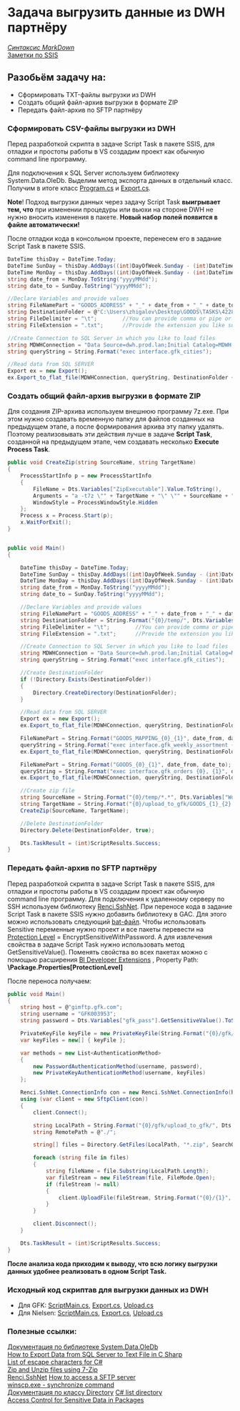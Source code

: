 # Задача выгрузить данные из DWH партнёру  

*[Синтаксис MarkDown](https://www.markdownguide.org/basic-syntax/)*  
[Заметки по SSIS](../SSIS_note.md)  

## **Разобьём задачу на:**  

-  Сформировать TXT-файлы выгрузки из DWH
-  Создать общий файл-архив выгрузки в формате ZIP
-  Передать файл-архив по SFTP партнёру

###  Сформировать CSV-файлы выгрузки из DWH  

Перед разработкой скрипта в задаче Script Task в пакете SSIS, для отладки и простоты работы в VS создадим проект как обычную command line программу.  

Для подключения к SQL Server используем библиотеку System.Data.OleDb. Выделим метод экспорта данных в отдельный класс. Получим в итоге класс [Program.cs](./Program.cs.md) и [Export.cs](./Export.cs.md).  

**Note**! Подход выгрузки данных через задачу Script Task **выигрывает тем, что** при изменении процедуры или вьюхи на стороне DWH не нужно вносить изменения в пакете. **Новый набор полей появится в файле автоматически!**  

После отладки кода в консольном проекте, перенесем его в  задание Script Task в пакете SSIS.

```c#
DateTime thisDay = DateTime.Today;
DateTime SunDay = thisDay.AddDays((int)DayOfWeek.Sunday - (int)DateTime.Today.DayOfWeek);
DateTime MonDay = thisDay.AddDays((int)DayOfWeek.Sunday - (int)DateTime.Today.DayOfWeek - 6);
string date_from = MonDay.ToString("yyyyMMdd");
string date_to = SunDay.ToString("yyyyMMdd");

//Declare Variables and provide values
string FileNamePart = "GOODS_ADDRESS" + "_" + date_from + "_" + date_to;  //Datetime will be added to it
string DestinationFolder = @"C:\Users\zhigalov\Desktop\GOODS\TASKS\4228\upload_to_gfk\";
string FileDelimiter = "\t";        //You can provide comma or pipe or whatever you like
string FileExtension = ".txt";      //Provide the extension you like such as .txt or .csv

//Create Connection to SQL Server in which you like to load files
string MDWHConnection = "Data Source=dwh.prod.lan;Initial Catalog=MDWH;Provider=SQLNCLI11.1;Integrated Security=SSPI;Auto Translate=False";
string queryString = String.Format("exec interface.gfk_cities");

//Read data from SQL SERVER
Export ex = new Export();
ex.Export_to_flat_file(MDWHConnection, queryString, DestinationFolder + FileNamePart + FileExtension, FileDelimiter);

```

### Создать общий файл-архив выгрузки в формате ZIP  

Для создания ZIP-архива используем внешнюю программу 7z.exe. При этом нужно создавать временную папку для файлов созданных на предыдущем этапе, а после формирования архива эту папку удалять. Поэтому реализовывать эти действия лучше в задаче **Script Task**, созданной на предыдущем этапе, чем создавать несколько **Execute Process Task**.

```c#
public void CreateZip(string SourceName, string TargetName)
{
    ProcessStartInfo p = new ProcessStartInfo
    {
        FileName = Dts.Variables["ZipExecutable"].Value.ToString(),
        Arguments = "a -t7z \"" + TargetName + "\" \"" + SourceName + "\"",
        WindowStyle = ProcessWindowStyle.Hidden
    };
    Process x = Process.Start(p);
    x.WaitForExit();
}


public void Main()
{

    DateTime thisDay = DateTime.Today;
    DateTime SunDay = thisDay.AddDays((int)DayOfWeek.Sunday - (int)DateTime.Today.DayOfWeek);
    DateTime MonDay = thisDay.AddDays((int)DayOfWeek.Sunday - (int)DateTime.Today.DayOfWeek - 6);
    string date_from = MonDay.ToString("yyyyMMdd");
    string date_to = SunDay.ToString("yyyyMMdd");

    //Declare Variables and provide values
    string FileNamePart = "GOODS_ADDRESS" + "_" + date_from + "_" + date_to;  //Datetime will be added to it
    string DestinationFolder = String.Format("{0}/temp/", Dts.Variables["WorkingDirectory"].Value);
    string FileDelimiter = "\t";        //You can provide comma or pipe or whatever you like
    string FileExtension = ".txt";      //Provide the extension you like such as .txt or .csv

    //Create Connection to SQL Server in which you like to load files
    string MDWHConnection = "Data Source=dwh.prod.lan;Initial Catalog=MDWH;Provider=SQLNCLI11.1;Integrated Security=SSPI;Auto Translate=False";
    string queryString = String.Format("exec interface.gfk_cities");

    //Create DestinationFolder
    if (!Directory.Exists(DestinationFolder))
    {
        Directory.CreateDirectory(DestinationFolder);
    }

    //Read data from SQL SERVER
    Export ex = new Export();
    ex.Export_to_flat_file(MDWHConnection, queryString, DestinationFolder + FileNamePart + FileExtension, FileDelimiter);

    FileNamePart = String.Format("GOODS_MAPPING_{0}_{1}", date_from, date_to);
    queryString = String.Format("exec interface.gfk_weekly_assortment {0}, {1}", date_from, date_to);
    ex.Export_to_flat_file(MDWHConnection, queryString, DestinationFolder + FileNamePart + FileExtension, FileDelimiter);

    FileNamePart = String.Format("GOODS_{0}_{1}", date_from, date_to);
    queryString = String.Format("exec interface.gfk_orders {0}, {1}", date_from, date_to);
    ex.Export_to_flat_file(MDWHConnection, queryString, DestinationFolder + FileNamePart + FileExtension, FileDelimiter);

    //Create zip file
    string SourceName = String.Format("{0}/temp/*.*", Dts.Variables["WorkingDirectory"].Value);
    string TargetName = String.Format("{0}/upload_to_gfk/GOODS_{1}_{2}.zip", Dts.Variables["WorkingDirectory"].Value, date_from, date_to);
    CreateZip(SourceName, TargetName);

    //Delete DestinationFolder
    Directory.Delete(DestinationFolder, true);

    Dts.TaskResult = (int)ScriptResults.Success;
}
```

### Передать файл-архив по SFTP партнёру  

Перед разработкой скрипта в задаче Script Task в пакете SSIS, для отладки и простоты работы в VS создадим проект как обычную command line программу. Для подключения к удаленному серверу по SSH используем библиотеку [Renci.SshNet](https://github.com/sshnet/SSH.NET). При переносе кода в задание Script Task в пакете SSIS нужно добавить библиотеку в GAC. Для этого можно использовать следующий [bat-файл](./GAC_Reg.bat.md). Чтобы использовать Sensitive переменные нужно проект и все пакеты перевести на [Protection Level](https://www.mssqltips.com/sqlservertip/2091/securing-your-ssis-packages-using-package-protection-level/) = EncryptSensitiveWithPassword. А для извлечения свойства в задаче Script Task нужно использовать метод GetSensitiveValue(). Поменять свойства во всех пакетах можно с помощью расширения [BI Developer Extensions](https://bideveloperextensions.github.io/features/BatchPropertyUpdate/) , Property Path: **\Package.Properties[ProtectionLevel]**

После переноса получаем:

```c#
public void Main()
{
    string host = @"gimftp.gfk.com";
    string username = "GFK003953";
    string password = Dts.Variables["gfk_pass"].GetSensitiveValue().ToString();

    PrivateKeyFile keyFile = new PrivateKeyFile(String.Format("{0}/gfk/Nielsen_MFT_key/nielsen_goods_private_key_openssh.ppk", Dts.Variables["WorkingDirectory"].Value));
    var keyFiles = new[] { keyFile };

    var methods = new List<AuthenticationMethod>
    {
        new PasswordAuthenticationMethod(username, password),
        new PrivateKeyAuthenticationMethod(username, keyFiles)
    };

    Renci.SshNet.ConnectionInfo con = new Renci.SshNet.ConnectionInfo(host, 22, username, methods.ToArray());
    using (var client = new SftpClient(con))
    {
        client.Connect();

        string LocalPath = String.Format("{0}/gfk/upload_to_gfk/", Dts.Variables["WorkingDirectory"].Value);
        string RemotePath = @"./";

        string[] files = Directory.GetFiles(LocalPath, "*.zip", SearchOption.TopDirectoryOnly);

        foreach (string file in files)
        {
            string fileName = file.Substring(LocalPath.Length);
            var fileStream = new FileStream(file, FileMode.Open);
            if (fileStream != null)
            {
                client.UploadFile(fileStream, String.Format("{0}/{1}", RemotePath, fileName), null);
            }
        }

        client.Disconnect();
    }

    Dts.TaskResult = (int)ScriptResults.Success;
}
```

**После анализа кода приходим к выводу, что всю логику выгрузки данных удобнее реализовать в одном Script Task.**  

### Исходный код скриптав для выгрузки данных из DWH  

- Для GFK: [ScriptMain.cs](./GFK/ScriptMain.cs.md), [Export.cs](./GFK/Export.cs.md), [Upload.cs](./GFK/Upload.cs.md)
- Для Nielsen: [ScriptMain.cs](./Nielsen/ScriptMain.cs.md), [Export.cs](./Nielsen/Export.cs.md), [Upload.cs](./Nielsen/Upload.cs.md)

### Полезные ссылки:  
[Документация по библиотеке System.Data.OleDb](https://docs.microsoft.com/ru-ru/dotnet/api/system.data.oledb?view=netframework-4.6)  
[How to Export Data from SQL Server to Text File in C Sharp](http://www.techbrothersit.com/2016/04/c-how-to-export-data-from-sql-server.html)  
[List of escape characters for C#](./escape_characters.md)  
[Zip and Unzip files using 7-Zip](https://www.mssqltips.com/sqlservertip/5756/zip-and-unzip-files-using-7zip-in-sql-server-integration-services-ssis/)  
[Renci.SshNet](https://github.com/sshnet/SSH.NET) 
[How to access a SFTP server](https://ourcodeworld.com/articles/read/369/how-to-access-a-sftp-server-using-ssh-net-sync-and-async-with-c-in-winforms)  
[winscp.exe - synchronize command](https://winscp.net/eng/docs/scriptcommand_synchronize)  
[Документация по классу Directory](https://docs.microsoft.com/ru-ru/dotnet/api/system.io.directory?view=netframework-4.6)
[C# list directory](https://zetcode.com/csharp/listdirectory/)  
[Access Control for Sensitive Data in Packages](https://docs.microsoft.com/en-us/sql/integration-services/security/access-control-for-sensitive-data-in-packages?view=sql-server-2016&WT.mc_id=DP-MVP-5001430)  